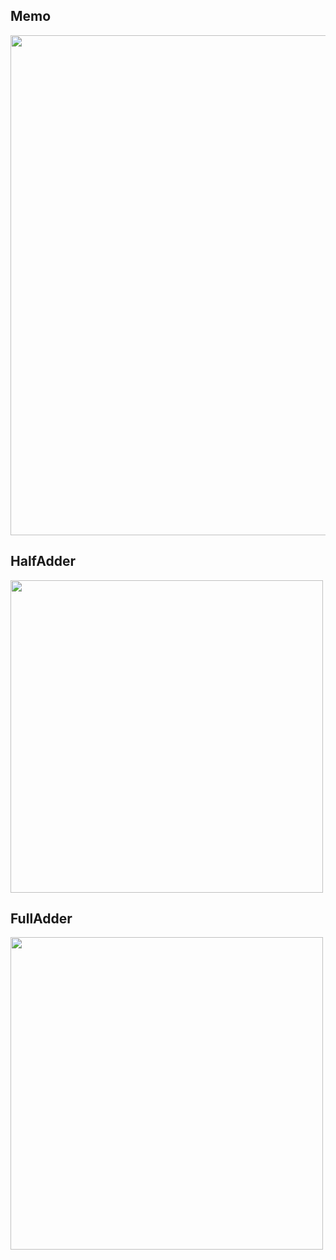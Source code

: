 ## Memo

<img width="800px" src="https://user-images.githubusercontent.com/15260226/132125213-139bc64c-f137-45a9-9bd3-18fd66226504.jpeg" />

## HalfAdder

<img width="500px" src="https://user-images.githubusercontent.com/15260226/132125287-db220acf-2d1f-4bc0-889a-1c701928387b.jpeg" />

## FullAdder

<img width="500px" src="https://user-images.githubusercontent.com/15260226/132126526-92622dae-bf77-4902-a6f6-b340458f0368.jpeg" />

